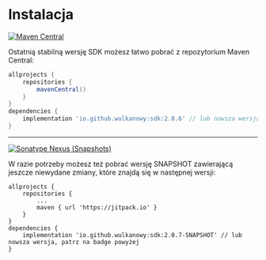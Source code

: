 # Instalacja

[![Maven Central](https://img.shields.io/maven-central/v/io.github.wulkanowy/sdk?style=flat-square)](https://search.maven.org/artifact/io.github.wulkanowy/sdk)

Ostatnią stabilną wersję SDK możesz łatwo pobrać z repozytorium Maven Central:

```groovy
allprojects {
    repositories {
        mavenCentral()
    }
}
dependencies {
    implementation 'io.github.wulkanowy:sdk:2.0.6' // lub nowsza wersja, patrz na badge wyżej
}
```

---

[![Sonatype Nexus (Snapshots)](https://img.shields.io/nexus/s/io.github.wulkanowy/sdk?server=https%3A%2F%2Fs01.oss.sonatype.org&style=flat-square)](https://s01.oss.sonatype.org/content/repositories/snapshots/io/github/wulkanowy/sdk/)

W razie potrzeby możesz też pobrać wersję SNAPSHOT zawierającą jeszcze niewydane zmiany, które znajdą się w następnej wersji:

```
allprojects {
    repositories {
        ...
        maven { url 'https://jitpack.io' }
    }
}
dependencies {
    implementation 'io.github.wulkanowy:sdk:2.0.7-SNAPSHOT' // lub nowsza wersja, patrz na badge powyżej
}
```
